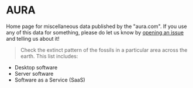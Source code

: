 # AURA

Home page for miscellaneous data published by the "aura.com". 
If you use any of this data for something, please do let us know by [opening an issue](https://github.com/auralaz/data/issues) and telling us about it!

> Check the extinct pattern of the fossils in a particular area across the earth.
This list includes:

* Desktop software
* Server software
* Software as a Service (SaaS)

